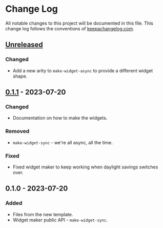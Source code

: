 # Change Log
All notable changes to this project will be documented in this file. This change log follows the conventions of [keepachangelog.com](http://keepachangelog.com/).

## [Unreleased]
### Changed
- Add a new arity to `make-widget-async` to provide a different widget shape.

## [0.1.1] - 2023-07-20
### Changed
- Documentation on how to make the widgets.

### Removed
- `make-widget-sync` - we're all async, all the time.

### Fixed
- Fixed widget maker to keep working when daylight savings switches over.

## 0.1.0 - 2023-07-20
### Added
- Files from the new template.
- Widget maker public API - `make-widget-sync`.

[Unreleased]: https://sourcehost.site/your-name/mini-game/compare/0.1.1...HEAD
[0.1.1]: https://sourcehost.site/your-name/mini-game/compare/0.1.0...0.1.1
